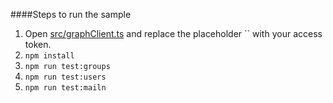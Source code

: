####Steps to run the sample

1. Open [src/graphClient.ts](src/graphClient.ts) and replace the placeholder `` with your access token.
2. `npm install`
3. `npm run test:groups`
4. `npm run test:users`
5. `npm run test:mailn`
